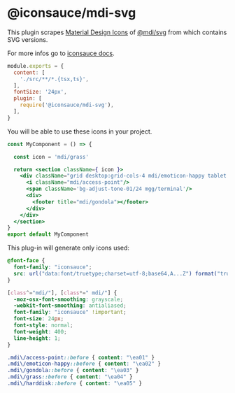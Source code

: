 # @iconsauce/mdi-svg

This plugin scrapes [Material Design Icons](https://materialdesignicons.com/) of [@mdi/svg](https://github.com/Templarian/MaterialDesign-SVG) from which contains SVG versions.

For more infos go to [iconsauce docs][iconsauce-docs].

```js
module.exports = {
  content: [
    './src/**/*.{tsx,ts}',
  ],
  fontSize: '24px',
  plugin: [
    require('@iconsauce/mdi-svg'),
  ],
}
```

You will be able to use these icons in your project.

```jsx
const MyComponent = () => {

  const icon = 'mdi/grass'

  return <section className={ icon }>
    <div className="grid desktop:grid-cols-4 mdi/emoticon-happy tablet:grid-cols-2 grid-cols-1 desktop:gap-6 gap-12 desktop:auto-rows-fr desktop:items-end">
      <i className="mdi/access-point"/>
      <span className='bg-adjust-tone-01/24 mgg/terminal'/>
      <div>
        <footer title="mdi/gondola"></footer>
      </div>
    </div>
  </section>
}
export default MyComponent
```

This plug-in will generate only icons used:

```css
@font-face {
  font-family: "iconsauce";
  src: url("data:font/truetype;charset=utf-8;base64,A...Z") format("truetype");
}

[class^="mdi/"], [class*=" mdi/"] {
  -moz-osx-font-smoothing: grayscale;
  -webkit-font-smoothing: antialiased;
  font-family: "iconsauce" !important;
  font-size: 24px;
  font-style: normal;
  font-weight: 400;
  line-height: 1;
}

.mdi\/access-point::before { content: "\ea01" }
.mdi\/emoticon-happy::before { content: "\ea02" }
.mdi\/gondola::before { content: "\ea03" }
.mdi\/grass::before { content: "\ea04" }
.mdi\/harddisk::before { content: "\ea05" }
```

[iconsauce-docs]: https://iconsauce.github.io/docs/
